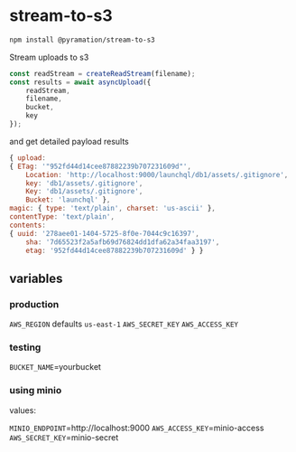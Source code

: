 # stream-to-s3

```sh
npm install @pyramation/stream-to-s3
```

Stream uploads to s3

```js
const readStream = createReadStream(filename);
const results = await asyncUpload({
    readStream,
    filename,
    bucket,
    key
});
```

and get detailed payload results

```js
{ upload:
{ ETag: '"952fd44d14cee87882239b707231609d"',
    Location: 'http://localhost:9000/launchql/db1/assets/.gitignore',
    key: 'db1/assets/.gitignore',
    Key: 'db1/assets/.gitignore',
    Bucket: 'launchql' },
magic: { type: 'text/plain', charset: 'us-ascii' },
contentType: 'text/plain',
contents:
{ uuid: '278aee01-1404-5725-8f0e-7044c9c16397',
    sha: '7d65523f2a5afb69d76824dd1dfa62a34faa3197',
    etag: '952fd44d14cee87882239b707231609d' } }
```

## variables

### production

`AWS_REGION` defaults `us-east-1`
`AWS_SECRET_KEY`
`AWS_ACCESS_KEY`

### testing

`BUCKET_NAME`=yourbucket

### using minio

values:

`MINIO_ENDPOINT`=http://localhost:9000
`AWS_ACCESS_KEY`=minio-access
`AWS_SECRET_KEY`=minio-secret

